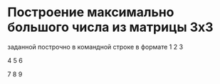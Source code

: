 # Построение максимально большого числа из матрицы 3х3
заданной построчно в командной строке в формате
1 2 3

4 5 6

7 8 9
